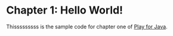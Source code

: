 Chapter 1: Hello World!
=======================

Thisssssssss is the sample code for chapter one of [Play for Java](http://bit.ly/playjava).
